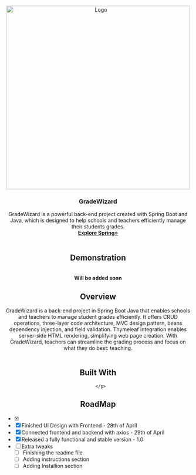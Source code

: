 <!-- PROJECT LOGO -->
<br />
<div align="center">
    <img src="https://i.imgur.com/lgHkWf1.gif" alt="Logo" width="500" height="500">
  </a>

  <h3 align="center">GradeWizard</h3>

  <p align="center">
    GradeWizard is a powerful back-end project created with Spring Boot and Java, which is designed to help schools and teachers efficiently manage their students grades. 
    <br />
    <a href="https://spring.io/"><strong>Explore Spring»</strong></a>
    <br />
    <br />
    <h2><a>Demonstration</a></h2>
    <br />
    <strong>Will be added soon</strong>
    <br />
    
  </p>
  

  
  <h2 align="center"><a>Overview</a></h2>

  <p align="center">
   GradeWizard is a back-end project in Spring Boot Java that enables schools and teachers to manage student grades efficiently. It offers CRUD operations, three-layer code architecture, MVC design pattern, beans dependency injection, and field validation. Thymeleaf integration enables server-side HTML rendering, simplifying web page creation. With GradeWizard, teachers can streamline the grading process and focus on what they do best: teaching.
    <br />
        <br />
      </p>
    
  <h2 align="center"><a>Built With</a></h2>
    <p align="center">
      
      </p>
</div>


<h2 align="center"><a>RoadMap</a></h2>

   - [x] 
- [x] Finished UI Design with Frontend - 28th of April
- [x] Connected frontend and backend with axios - 29th of April
- [x] Released a fully functional and stable version - 1.0
- [ ] Extra tweaks
    - [ ] Finishing the readme file
    - [ ] Adding instructions section
    - [ ] Adding Installion section

</div>





